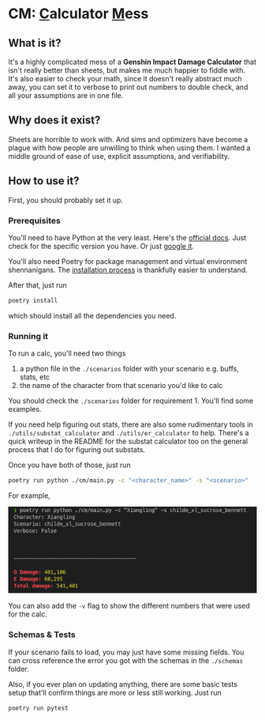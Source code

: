 # **CM**: <ins>C</ins>alculator <ins>M</ins>ess

## **What is it?**

It's a highly complicated mess of a **Genshin Impact Damage Calculator** that isn't really better than sheets, but makes me much happier to fiddle with. It's also easier to check your math, since it doesn't really abstract much away, you can set it to verbose to print out numbers to double check, and all your assumptions are in one file.

## **Why does it exist?**

Sheets are horrible to work with. And sims and optimizers have become a plague with how people are unwilling to think when using them. I wanted a middle ground of ease of use, explicit assumptions, and verifiability.

## **How to use it?**

First, you should probably set it up.

### **Prerequisites**

You'll need to have Python at the very least. Here's the [official docs]( https://docs.python.org/3/using/index.html). Just check for the specific version you have. Or just [google it](https://letmegooglethat.com/?q=How+to+install+python).

You'll also need Poetry for package management and virtual environment shennanigans. The [installation process](ttps://python-poetry.org/docs/) is thankfully easier to understand.

After that, just run 

```bash
poetry install
```
which should install all the dependencies you need.

### **Running it**

To run a calc, you'll need two things

1. a python file in the `./scenarios` folder with your scenario e.g. buffs, stats, etc
2. the name of the character from that scenario you'd like to calc

You should check the `./scenarios` folder for requirement 1. You'll find some examples.

If you need help figuring out stats, there are also some rudimentary tools in `./utils/substat_calculator` and `./utils/er_calculator` to help. There's a quick writeup in the README for the substat calculator too on the general process that I do for figuring out substats.

Once you have both of those, just run

```bash
poetry run python ./cm/main.py -c "<character_name>" -s "<scenario>" 
```

For example, 

![alt text](./images/sample_run.png)


You can also add the `-v` flag to show the different numbers that were used for the calc.

### **Schemas & Tests**

If your scenario fails to load, you may just have some missing fields. You can cross reference the error you got with the schemas in the `./schemas` folder.

Also, if you ever plan on updating anything, there are some basic tests setup that'll confirm things are more or less still working. Just run

```bash
poetry run pytest
```